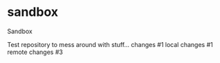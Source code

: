 # sandbox
Sandbox

Test repository to mess around with stuff...
changes #1
local changes #1
remote changes #3